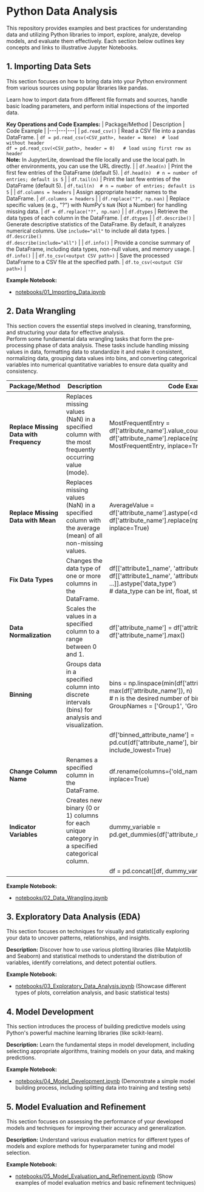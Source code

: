 # Python Data Analysis
This repository provides examples and best practices for understanding data and utilizing Python libraries to import, explore, analyze, develop models, and evaluate them effectively. Each section below outlines key concepts and links to illustrative Jupyter Notebooks.

## 1. Importing Data Sets

This section focuses on how to bring data into your Python environment from various sources using popular libraries like pandas.

Learn how to import data from different file formats and sources, handle basic loading parameters, and perform initial inspections of the imported data.

**Key Operations and Code Examples:**
| Package/Method | Description | Code Example |
|---|---|---|
| `pd.read_csv()` | Read a CSV file into a pandas DataFrame. | `df = pd.read_csv(<CSV_path>, header = None)  # load without header` <br> `df = pd.read_csv(<CSV_path>, header = 0)   # load using first row as header` <br> **Note:** In JupyterLite, download the file locally and use the local path. In other environments, you can use the URL directly. |
| `df.head(n)` | Print the first few entries of the DataFrame (default 5). | `df.head(n)  # n = number of entries; default is 5` |
| `df.tail(n)` | Print the last few entries of the DataFrame (default 5). | `df.tail(n)  # n = number of entries; default is 5` |
| `df.columns = headers` | Assign appropriate header names to the DataFrame. | `df.columns = headers` |
| `df.replace("?", np.nan)` | Replace specific values (e.g., "?") with NumPy's `NaN` (Not a Number) for handling missing data. | `df = df.replace("?", np.nan)` |
| `df.dtypes` | Retrieve the data types of each column in the DataFrame. | `df.dtypes` |
| `df.describe()` | Generate descriptive statistics of the DataFrame. By default, it analyzes numerical columns. Use `include="all"` to include all data types. | `df.describe()` <br> `df.describe(include="all")` |
| `df.info()` | Provide a concise summary of the DataFrame, including data types, non-null values, and memory usage. | `df.info()` |
| `df.to_csv(<output CSV path>)` | Save the processed DataFrame to a CSV file at the specified path. | `df.to_csv(<output CSV path>)` |

**Example Notebook:**

* [notebooks/01_Importing_Data.ipynb](notebooks/01_Importing_Data.ipynb)

## 2. Data Wrangling

This section covers the essential steps involved in cleaning, transforming, and structuring your data for effective analysis.<BR>
Perform some fundamental data wrangling tasks that form the pre-processing phase of data analysis. These tasks include handling missing values in data, formatting data to standardize it and make it consistent, normalizing data, grouping data values into bins, and converting categorical variables into numerical quantitative variables to ensure data quality and consistency.


| Package/Method                 | Description                                                                                                | Code Example                                                                                                |
|--------------------------------|------------------------------------------------------------------------------------------------------------|-------------------------------------------------------------------------------------------------------------|
| **Replace Missing Data with Frequency** | Replaces missing values (NaN) in a specified column with the most frequently occurring value (mode). | MostFrequentEntry = df['attribute_name'].value_counts().idxmax() <br> df['attribute_name'].replace(np.nan, MostFrequentEntry, inplace=True)                                      |
| **Replace Missing Data with Mean** | Replaces missing values (NaN) in a specified column with the average (mean) of all non-missing values. | AverageValue = df['attribute_name'].astype(<data_type>).mean(axis=0) df['attribute_name'].replace(np.nan, AverageValue, inplace=True)                                        |
| **Fix Data Types** | Changes the data type of one or more columns in the DataFrame.                                            | df[['attribute1_name', 'attribute2_name', ...]] = df[['attribute1_name', 'attribute2_name', ...]].astype('data_type') <br> # data_type can be int, float, str, etc.                                                                     |
| **Data Normalization** | Scales the values in a specified column to a range between 0 and 1.                                      | df['attribute_name'] = df['attribute_name'] / df['attribute_name'].max()                                       |
| **Binning** | Groups data in a specified column into discrete intervals (bins) for analysis and visualization.         | bins = np.linspace(min(df['attribute_name']), max(df['attribute_name']), n) <br>  # n is the desired number of bins <br> GroupNames = ['Group1', 'Group2', 'Group3', ...]                                                            |
|                                |                                                                                                            | df['binned_attribute_name'] = pd.cut(df['attribute_name'], bins, labels=GroupNames, include_lowest=True)     |
| **Change Column Name** | Renames a specified column in the DataFrame.                                                              | df.rename(columns={'old_name': 'new_name'}, inplace=True)                                                     |
| **Indicator Variables** | Creates new binary (0 or 1) columns for each unique category in a specified categorical column.           | dummy_variable = pd.get_dummies(df['attribute_name'])                                                       |
|                                |                                                                                                            | df = pd.concat([df, dummy_variable], axis=1)                                                                  |

**Example Notebook:**

* [notebooks/02_Data_Wrangling.ipynb](notebooks/02_Data_Wrangling.ipynb) 

## 3. Exploratory Data Analysis (EDA)

This section focuses on techniques for visually and statistically exploring your data to uncover patterns, relationships, and insights.

**Description:** Discover how to use various plotting libraries (like Matplotlib and Seaborn) and statistical methods to understand the distribution of variables, identify correlations, and detect potential outliers.

**Example Notebook:**

* [notebooks/03_Exploratory_Data_Analysis.ipynb](notebooks/03_Exploratory_Data_Analysis.ipynb) (Showcase different types of plots, correlation analysis, and basic statistical tests)

## 4. Model Development

This section introduces the process of building predictive models using Python's powerful machine learning libraries (like scikit-learn).

**Description:** Learn the fundamental steps in model development, including selecting appropriate algorithms, training models on your data, and making predictions.

**Example Notebook:**

* [notebooks/04_Model_Development.ipynb](notebooks/04_Model_Development.ipynb) (Demonstrate a simple model building process, including splitting data into training and testing sets)

## 5. Model Evaluation and Refinement

This section focuses on assessing the performance of your developed models and techniques for improving their accuracy and generalization.

**Description:** Understand various evaluation metrics for different types of models and explore methods for hyperparameter tuning and model selection.

**Example Notebook:**

* [notebooks/05_Model_Evaluation_and_Refinement.ipynb](notebooks/05_Model_Evaluation_and_Refinement.ipynb) (Show examples of model evaluation metrics and basic refinement techniques)
